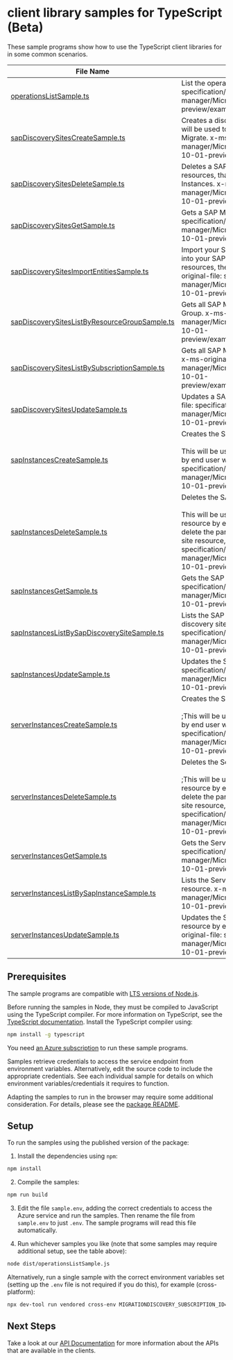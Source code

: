 # client library samples for TypeScript (Beta)

These sample programs show how to use the TypeScript client libraries for in some common scenarios.

| **File Name**                                                                               | **Description**                                                                                                                                                                                                                                                                                                                                                                                                                                               |
| ------------------------------------------------------------------------------------------- | ------------------------------------------------------------------------------------------------------------------------------------------------------------------------------------------------------------------------------------------------------------------------------------------------------------------------------------------------------------------------------------------------------------------------------------------------------------- |
| [operationsListSample.ts][operationslistsample]                                             | List the operations for the provider x-ms-original-file: specification/workloads/resource-manager/Microsoft.Workloads/operations/preview/2023-10-01-preview/examples/Operations_List.json                                                                                                                                                                                                                                                                     |
| [sapDiscoverySitesCreateSample.ts][sapdiscoverysitescreatesample]                           | Creates a discovery site resource for SAP Migration. This resource will be used to run system discovery and assessment with Azure Migrate. x-ms-original-file: specification/workloads/resource-manager/Microsoft.Workloads/SAPDiscoverySites/preview/2023-10-01-preview/examples/SAPDiscoverySites_Create.json                                                                                                                                               |
| [sapDiscoverySitesDeleteSample.ts][sapdiscoverysitesdeletesample]                           | Deletes a SAP Migration discovery site resource and its child resources, that is the associated SAP Instances and Server Instances. x-ms-original-file: specification/workloads/resource-manager/Microsoft.Workloads/SAPDiscoverySites/preview/2023-10-01-preview/examples/SAPDiscoverySites_Delete.json                                                                                                                                                      |
| [sapDiscoverySitesGetSample.ts][sapdiscoverysitesgetsample]                                 | Gets a SAP Migration discovery site resource. x-ms-original-file: specification/workloads/resource-manager/Microsoft.Workloads/SAPDiscoverySites/preview/2023-10-01-preview/examples/SAPDiscoverySites_Get.json                                                                                                                                                                                                                                               |
| [sapDiscoverySitesImportEntitiesSample.ts][sapdiscoverysitesimportentitiessample]           | Import your SAP systems' inventory using the [Discovery template](https://go.microsoft.com/fwlink/?linkid=2249111) into your SAP Migration discovery site resource and it's child resources, the SAP instances and Server instances. x-ms-original-file: specification/workloads/resource-manager/Microsoft.Workloads/SAPDiscoverySites/preview/2023-10-01-preview/examples/SAPDiscoverySites_ImportEntities.json                                             |
| [sapDiscoverySitesListByResourceGroupSample.ts][sapdiscoverysiteslistbyresourcegroupsample] | Gets all SAP Migration discovery site resources in a Resource Group. x-ms-original-file: specification/workloads/resource-manager/Microsoft.Workloads/SAPDiscoverySites/preview/2023-10-01-preview/examples/SAPDiscoverySites_ListByResourceGroup.json                                                                                                                                                                                                        |
| [sapDiscoverySitesListBySubscriptionSample.ts][sapdiscoverysiteslistbysubscriptionsample]   | Gets all SAP Migration discovery site resources in a Subscription. x-ms-original-file: specification/workloads/resource-manager/Microsoft.Workloads/SAPDiscoverySites/preview/2023-10-01-preview/examples/SAPDiscoverySites_ListBySubscription.json                                                                                                                                                                                                           |
| [sapDiscoverySitesUpdateSample.ts][sapdiscoverysitesupdatesample]                           | Updates a SAP Migration discovery site resource. x-ms-original-file: specification/workloads/resource-manager/Microsoft.Workloads/SAPDiscoverySites/preview/2023-10-01-preview/examples/SAPDiscoverySites_Update.json                                                                                                                                                                                                                                         |
| [sapInstancesCreateSample.ts][sapinstancescreatesample]                                     | Creates the SAP Instance resource. <br><br>This will be used by service only. PUT operation on this resource by end user will return a Bad Request error. x-ms-original-file: specification/workloads/resource-manager/Microsoft.Workloads/SAPDiscoverySites/preview/2023-10-01-preview/examples/SAPInstances_Create.json                                                                                                                                     |
| [sapInstancesDeleteSample.ts][sapinstancesdeletesample]                                     | Deletes the SAP Instance resource. <br><br>This will be used by service only. Delete operation on this resource by end user will return a Bad Request error. You can delete the parent resource, which is the SAP Migration discovery site resource, using the delete operation on it. x-ms-original-file: specification/workloads/resource-manager/Microsoft.Workloads/SAPDiscoverySites/preview/2023-10-01-preview/examples/SAPInstances_Delete.json        |
| [sapInstancesGetSample.ts][sapinstancesgetsample]                                           | Gets the SAP Instance resource. x-ms-original-file: specification/workloads/resource-manager/Microsoft.Workloads/SAPDiscoverySites/preview/2023-10-01-preview/examples/SAPInstances_Get.json                                                                                                                                                                                                                                                                  |
| [sapInstancesListBySapDiscoverySiteSample.ts][sapinstanceslistbysapdiscoverysitesample]     | Lists the SAP Instance resources for the given SAP Migration discovery site resource. x-ms-original-file: specification/workloads/resource-manager/Microsoft.Workloads/SAPDiscoverySites/preview/2023-10-01-preview/examples/SAPInstances_List.json                                                                                                                                                                                                           |
| [sapInstancesUpdateSample.ts][sapinstancesupdatesample]                                     | Updates the SAP Instance resource. x-ms-original-file: specification/workloads/resource-manager/Microsoft.Workloads/SAPDiscoverySites/preview/2023-10-01-preview/examples/SAPInstances_Update.json                                                                                                                                                                                                                                                            |
| [serverInstancesCreateSample.ts][serverinstancescreatesample]                               | Creates the Server Instance resource. <br><br>;This will be used by service only. PUT operation on this resource by end user will return a Bad Request error. x-ms-original-file: specification/workloads/resource-manager/Microsoft.Workloads/SAPDiscoverySites/preview/2023-10-01-preview/examples/ServerInstances_Create.json                                                                                                                              |
| [serverInstancesDeleteSample.ts][serverinstancesdeletesample]                               | Deletes the Server Instance resource. <br><br>;This will be used by service only. Delete operation on this resource by end user will return a Bad Request error. You can delete the parent resource, which is the SAP Migration discovery site resource, using the delete operation on it. x-ms-original-file: specification/workloads/resource-manager/Microsoft.Workloads/SAPDiscoverySites/preview/2023-10-01-preview/examples/ServerInstances_Delete.json |
| [serverInstancesGetSample.ts][serverinstancesgetsample]                                     | Gets the Server Instance resource. x-ms-original-file: specification/workloads/resource-manager/Microsoft.Workloads/SAPDiscoverySites/preview/2023-10-01-preview/examples/ServerInstances_Get.json                                                                                                                                                                                                                                                            |
| [serverInstancesListBySapInstanceSample.ts][serverinstanceslistbysapinstancesample]         | Lists the Server Instance resources for the given SAP Instance resource. x-ms-original-file: specification/workloads/resource-manager/Microsoft.Workloads/SAPDiscoverySites/preview/2023-10-01-preview/examples/ServerInstances_List.json                                                                                                                                                                                                                     |
| [serverInstancesUpdateSample.ts][serverinstancesupdatesample]                               | Updates the Server Instance resource. This operation on a resource by end user will return a Bad Request error. x-ms-original-file: specification/workloads/resource-manager/Microsoft.Workloads/SAPDiscoverySites/preview/2023-10-01-preview/examples/ServerInstances_Update.json                                                                                                                                                                            |

## Prerequisites

The sample programs are compatible with [LTS versions of Node.js](https://github.com/nodejs/release#release-schedule).

Before running the samples in Node, they must be compiled to JavaScript using the TypeScript compiler. For more information on TypeScript, see the [TypeScript documentation][typescript]. Install the TypeScript compiler using:

```bash
npm install -g typescript
```

You need [an Azure subscription][freesub] to run these sample programs.

Samples retrieve credentials to access the service endpoint from environment variables. Alternatively, edit the source code to include the appropriate credentials. See each individual sample for details on which environment variables/credentials it requires to function.

Adapting the samples to run in the browser may require some additional consideration. For details, please see the [package README][package].

## Setup

To run the samples using the published version of the package:

1. Install the dependencies using `npm`:

```bash
npm install
```

2. Compile the samples:

```bash
npm run build
```

3. Edit the file `sample.env`, adding the correct credentials to access the Azure service and run the samples. Then rename the file from `sample.env` to just `.env`. The sample programs will read this file automatically.

4. Run whichever samples you like (note that some samples may require additional setup, see the table above):

```bash
node dist/operationsListSample.js
```

Alternatively, run a single sample with the correct environment variables set (setting up the `.env` file is not required if you do this), for example (cross-platform):

```bash
npx dev-tool run vendored cross-env MIGRATIONDISCOVERY_SUBSCRIPTION_ID="<migrationdiscovery subscription id>" node dist/operationsListSample.js
```

## Next Steps

Take a look at our [API Documentation][apiref] for more information about the APIs that are available in the clients.

[operationslistsample]: https://github.com/Azure/azure-sdk-for-js/blob/main/sdk/migrationdiscovery/arm-migrationdiscoverysap/samples/v1-beta/typescript/src/operationsListSample.ts
[sapdiscoverysitescreatesample]: https://github.com/Azure/azure-sdk-for-js/blob/main/sdk/migrationdiscovery/arm-migrationdiscoverysap/samples/v1-beta/typescript/src/sapDiscoverySitesCreateSample.ts
[sapdiscoverysitesdeletesample]: https://github.com/Azure/azure-sdk-for-js/blob/main/sdk/migrationdiscovery/arm-migrationdiscoverysap/samples/v1-beta/typescript/src/sapDiscoverySitesDeleteSample.ts
[sapdiscoverysitesgetsample]: https://github.com/Azure/azure-sdk-for-js/blob/main/sdk/migrationdiscovery/arm-migrationdiscoverysap/samples/v1-beta/typescript/src/sapDiscoverySitesGetSample.ts
[sapdiscoverysitesimportentitiessample]: https://github.com/Azure/azure-sdk-for-js/blob/main/sdk/migrationdiscovery/arm-migrationdiscoverysap/samples/v1-beta/typescript/src/sapDiscoverySitesImportEntitiesSample.ts
[sapdiscoverysiteslistbyresourcegroupsample]: https://github.com/Azure/azure-sdk-for-js/blob/main/sdk/migrationdiscovery/arm-migrationdiscoverysap/samples/v1-beta/typescript/src/sapDiscoverySitesListByResourceGroupSample.ts
[sapdiscoverysiteslistbysubscriptionsample]: https://github.com/Azure/azure-sdk-for-js/blob/main/sdk/migrationdiscovery/arm-migrationdiscoverysap/samples/v1-beta/typescript/src/sapDiscoverySitesListBySubscriptionSample.ts
[sapdiscoverysitesupdatesample]: https://github.com/Azure/azure-sdk-for-js/blob/main/sdk/migrationdiscovery/arm-migrationdiscoverysap/samples/v1-beta/typescript/src/sapDiscoverySitesUpdateSample.ts
[sapinstancescreatesample]: https://github.com/Azure/azure-sdk-for-js/blob/main/sdk/migrationdiscovery/arm-migrationdiscoverysap/samples/v1-beta/typescript/src/sapInstancesCreateSample.ts
[sapinstancesdeletesample]: https://github.com/Azure/azure-sdk-for-js/blob/main/sdk/migrationdiscovery/arm-migrationdiscoverysap/samples/v1-beta/typescript/src/sapInstancesDeleteSample.ts
[sapinstancesgetsample]: https://github.com/Azure/azure-sdk-for-js/blob/main/sdk/migrationdiscovery/arm-migrationdiscoverysap/samples/v1-beta/typescript/src/sapInstancesGetSample.ts
[sapinstanceslistbysapdiscoverysitesample]: https://github.com/Azure/azure-sdk-for-js/blob/main/sdk/migrationdiscovery/arm-migrationdiscoverysap/samples/v1-beta/typescript/src/sapInstancesListBySapDiscoverySiteSample.ts
[sapinstancesupdatesample]: https://github.com/Azure/azure-sdk-for-js/blob/main/sdk/migrationdiscovery/arm-migrationdiscoverysap/samples/v1-beta/typescript/src/sapInstancesUpdateSample.ts
[serverinstancescreatesample]: https://github.com/Azure/azure-sdk-for-js/blob/main/sdk/migrationdiscovery/arm-migrationdiscoverysap/samples/v1-beta/typescript/src/serverInstancesCreateSample.ts
[serverinstancesdeletesample]: https://github.com/Azure/azure-sdk-for-js/blob/main/sdk/migrationdiscovery/arm-migrationdiscoverysap/samples/v1-beta/typescript/src/serverInstancesDeleteSample.ts
[serverinstancesgetsample]: https://github.com/Azure/azure-sdk-for-js/blob/main/sdk/migrationdiscovery/arm-migrationdiscoverysap/samples/v1-beta/typescript/src/serverInstancesGetSample.ts
[serverinstanceslistbysapinstancesample]: https://github.com/Azure/azure-sdk-for-js/blob/main/sdk/migrationdiscovery/arm-migrationdiscoverysap/samples/v1-beta/typescript/src/serverInstancesListBySapInstanceSample.ts
[serverinstancesupdatesample]: https://github.com/Azure/azure-sdk-for-js/blob/main/sdk/migrationdiscovery/arm-migrationdiscoverysap/samples/v1-beta/typescript/src/serverInstancesUpdateSample.ts
[apiref]: https://docs.microsoft.com/javascript/api/@azure/arm-migrationdiscoverysap?view=azure-node-preview
[freesub]: https://azure.microsoft.com/free/
[package]: https://github.com/Azure/azure-sdk-for-js/tree/main/sdk/migrationdiscovery/arm-migrationdiscoverysap/README.md
[typescript]: https://www.typescriptlang.org/docs/home.html
